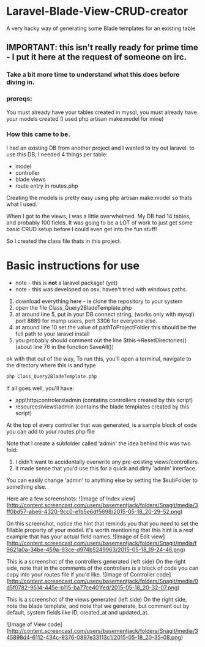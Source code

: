# Laravel-Blade-View-CRUD-creator
A very hacky way of generating some Blade templates for an existing table

## IMPORTANT: this isn't really ready for prime time - I put it here at the request of someone on irc.
### Take a bit more time to understand what this does before diving in.

### prereqs: 
You must already have your tables created in mysql, you must already have your models created (I used php artisan make:model for mine)

### How this came to be.
 I had an existing DB from another project and I wanted to try out laravel.
 to use this DB, I needed 4 things per table:
- model 
- controller 
- blade views
- route entry in routes.php

 Creating the models is pretty easy using php artisan make:model so thats what I used.
 
 When I got to the views, I was a little overwhelmed. My DB had 14 tables, and probably 100 fields.
 It was going to be a LOT of work to just get some basic CRUD setup before I could even get into the fun stuff!
 
 So I created the class file thats in this project.
 
# Basic instructions for use
- note - this is **not** a laravel package! (yet)
- note - this was developed on osx, haven't tried with windows paths.

1. download everything here - ie clone the repository to your system
2. open the file Class_Query2BladeTemplate.php
3. at around line 5, put in your DB connect string, (works only with mysql) port 8889 for mamp users, port 3306 for everyone else.
4. at around line 10 set the value of pathToProjectFolder this should be the full path to your laravel install
5. you probably should comment out the line $this->ResetDirectories() (about line 76 in the function SaveAll())

ok with that out of the way, 
To run this, you'll open a terminal, navigate to the directory where this is and type
```php
php Class_Query2BladeTemplate.php
```

If all goes well, you'll have:
  - app\http\controlers\admin (contatins controllers created by this script)
  - resources\views\admin (contains the blade templates created by this script)
  
At the top of every controller that was generated, is a sample block of code you can add to your routes.php file  

Note that I create a subfolder called 'admin' the idea behind this was two fold: 

1. I didn't want to accidentally overwrite any pre-existing views/controllers.
2. it made sense that you'd use this for a quick and dirty 'admin' interface.

You can easily change 'admin' to anything else by setting the $subFolder to something else.

Here are a few screenshots:
![Image of Index view]
(http://content.screencast.com/users/basementjack/folders/Snagit/media/3ff0bd57-abe6-4320-9cc0-e1b5e6df5698/2015-05-18_20-29-52.png)

On this screenshot, notice the hint that reminds you that you need to set the fillable property of your model.
it's worth mentioning that this hint is a *real* example that has your actual field names.
![Image of Edit view]
(http://content.screencast.com/users/basementjack/folders/Snagit/media/f9621a0a-34be-459a-93ce-d974b5249963/2015-05-18_19-24-46.png)

This is a screenshot of the controllers generated (left side)
On the right side, note that in the comments of the controllers is a block of code you can copy into your routes file if you'd like.
![Image of Controller code]
(http://content.screencast.com/users/basementjack/folders/Snagit/media/0d5f0782-9514-445e-b115-ba77ce401fed/2015-05-18_20-32-07.png)

This is a screenshot of the views generated (left side)
On the right side, note the blade template, and note that we generate, but comment out by default, system fields like ID, created_at and updated_at.

![Image of View code]
(http://content.screencast.com/users/basementjack/folders/Snagit/media/345898d4-6112-434c-9376-0897e33113c1/2015-05-18_20-35-08.png)
